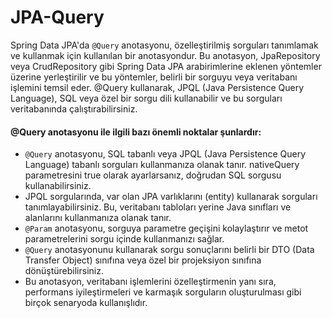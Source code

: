 # JPA-Query
Spring Data JPA'da `@Query` anotasyonu, özelleştirilmiş sorguları tanımlamak ve kullanmak için kullanılan bir anotasyondur. Bu anotasyon, JpaRepository veya CrudRepository gibi Spring Data JPA arabirimlerine eklenen yöntemler üzerine yerleştirilir ve bu yöntemler, belirli bir sorguyu veya veritabanı işlemini temsil eder. @Query kullanarak, JPQL (Java Persistence Query Language), SQL veya özel bir sorgu dili kullanabilir ve bu sorguları veritabanında çalıştırabilirsiniz.

#### @Query anotasyonu ile ilgili bazı önemli noktalar şunlardır:
* `@Query` anotasyonu, SQL tabanlı veya JPQL (Java Persistence Query Language) tabanlı sorguları kullanmanıza olanak tanır. nativeQuery parametresini true olarak ayarlarsanız, doğrudan SQL sorgusu kullanabilirsiniz.<br>
* JPQL sorgularında, var olan JPA varlıklarını (entity) kullanarak sorguları tanımlayabilirsiniz. Bu, veritabanı tabloları yerine Java sınıfları ve alanlarını kullanmanıza olanak tanır.<br>
* `@Param` anotasyonu, sorguya parametre geçişini kolaylaştırır ve metot parametrelerini sorgu içinde kullanmanızı sağlar.<br>
* `@Query` anotasyonunu kullanarak sorgu sonuçlarını belirli bir DTO (Data Transfer Object) sınıfına veya özel bir projeksiyon sınıfına dönüştürebilirsiniz.<br>
* Bu anotasyon, veritabanı işlemlerini özelleştirmenin yanı sıra, performans iyileştirmeleri ve karmaşık sorguların oluşturulması gibi birçok senaryoda kullanışlıdır.<br>
